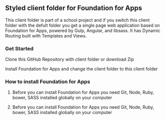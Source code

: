 ## Styled client folder for Foundation for Apps

This client folder is part of a school project and if you switch this client folder with the defult folder you get a single page web application based on Foundation for Apps, powered by Gulp, Angular, and libsass. It has Dynamic Routing built with Templates and Views. 

### Get Started

Clone this GitHub Repository with client folder or download Zip 

Install Foundation for Apps and change the client folder to this client folder

### How to install Foundation for Apps

1. Before you can install Foundation for Apps you need Git, Node, Ruby, bower, SASS installed globally on your computer

1. Before you can install Foundation for Apps you need Git, Node, Ruby, bower, SASS installed globally on your computer

